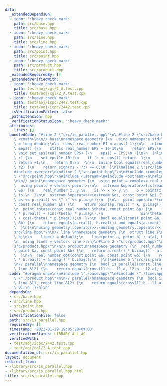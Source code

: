 ```yaml
---
data:
  _extendedDependsOn:
  - icon: ':heavy_check_mark:'
    path: src/base.hpp
    title: src/base.hpp
  - icon: ':heavy_check_mark:'
    path: src/line.hpp
    title: src/line.hpp
  - icon: ':heavy_check_mark:'
    path: src/point.hpp
    title: src/point.hpp
  - icon: ':heavy_check_mark:'
    path: src/product.hpp
    title: src/product.hpp
  _extendedRequiredBy: []
  _extendedVerifiedWith:
  - icon: ':heavy_check_mark:'
    path: test/aoj/cgl/2_A.test.cpp
    title: test/aoj/cgl/2_A.test.cpp
  - icon: ':heavy_check_mark:'
    path: test/aoj/icpc/2442.test.cpp
    title: test/aoj/icpc/2442.test.cpp
  _isVerificationFailed: false
  _pathExtension: hpp
  _verificationStatusIcon: ':heavy_check_mark:'
  attributes:
    links: []
  bundledCode: "#line 2 \"src/is_parallel.hpp\"\n\n#line 2 \"src/base.hpp\"\n\n#include\
    \ <cmath>\n\n// base\nnamespace geometry {\n  using namespace std;\n  using real_number\
    \ = long double;\n\n  const real_number PI = acosl(-1);\n\n  inline static real_number\
    \ &eps() {\n    static real_number EPS = 1e-10;\n    return EPS;\n  }\n\n  static\
    \ void set_eps(real_number EPS) {\n    eps() = EPS;\n  }\n\n  inline int sign(real_number\
    \ r) {\n    set_eps(1e-10);\n    if (r < -eps()) return -1;\n    if (r > +eps())\
    \ return +1;\n    return 0;\n  }\n\n  inline bool equals(real_number r1, real_number\
    \ r2) {\n    return sign(r1 - r2) == 0;\n  }\n}\n#line 2 \"src/line.hpp\"\n\n\
    #include <vector>\n\n#line 2 \"src/point.hpp\"\n\n#include <complex>\n#line 6\
    \ \"src/point.hpp\"\n#include <istream>\n#include <ostream>\n\n#line 10 \"src/point.hpp\"\
    \n\n// point\nnamespace geometry {\n  using point = complex< real_number >;\n\
    \  using points = vector< point >;\n\n  istream &operator>>(istream &is, point\
    \ &p) {\n    real_number x, y;\n    is >> x >> y;\n    p = point(x, y);\n    return\
    \ is;\n  }\n\n  ostream &operator<<(ostream &os, const point &p) {\n    return\
    \ os << p.real() << \" \" << p.imag();\n  }\n\n  point operator*(const point &p,\
    \ const real_number &k) {\n    return point(p.real() * k, p.imag() * k);\n  }\n\
    \n  point rotate(const real_number &theta, const point &p) {\n    return point(cos(theta)\
    \ * p.real() + sin(-theta) * p.imag(),\n                 sin(theta) * p.real()\
    \ + cos(-theta) * p.imag());\n  }\n\n  bool equals(const point &a, const point\
    \ &b) {\n    return equals(a.real(), b.real()) and equals(a.imag(), b.imag());\n\
    \  }\n}\n\nusing geometry::operator>>;\nusing geometry::operator<<;\n#line 6 \"\
    src/line.hpp\"\n\n// line \nnamespace geometry {\n  struct line {\n    point a,\
    \ b;\n\n    line() = default;\n    line(point a, point b) : a(a), b(b) {}\n  };\n\
    \n  using lines = vector< line >;\n}\n#line 2 \"src/product.hpp\"\n\n#line 5 \"\
    src/product.hpp\"\n\n// product\nnamespace geometry {\n  real_number cross(const\
    \ point &a, const point &b) {\n    return a.real() * b.imag() - a.imag() * b.real();\n\
    \  }\n\n  real_number dot(const point &a, const point &b) {\n    return a.real()\
    \ * b.real() + a.imag() * b.imag();\n  }\n}\n#line 6 \"src/is_parallel.hpp\"\n\
    \n// parallel\nnamespace geometry {\n  bool is_parallel(const line &l1, const\
    \ line &l2) {\n    return equals(cross(l1.b - l1.a, l2.b - l2.a), 0);\n  }\n}\n"
  code: "#pragma once\n\n#include \"./base.hpp\"\n#include \"./line.hpp\"\n#include\
    \ \"./product.hpp\"\n\n// parallel\nnamespace geometry {\n  bool is_parallel(const\
    \ line &l1, const line &l2) {\n    return equals(cross(l1.b - l1.a, l2.b - l2.a),\
    \ 0);\n  }\n}\n"
  dependsOn:
  - src/base.hpp
  - src/line.hpp
  - src/point.hpp
  - src/product.hpp
  isVerificationFile: false
  path: src/is_parallel.hpp
  requiredBy: []
  timestamp: '2022-01-29 19:05:28+09:00'
  verificationStatus: LIBRARY_ALL_AC
  verifiedWith:
  - test/aoj/icpc/2442.test.cpp
  - test/aoj/cgl/2_A.test.cpp
documentation_of: src/is_parallel.hpp
layout: document
redirect_from:
- /library/src/is_parallel.hpp
- /library/src/is_parallel.hpp.html
title: src/is_parallel.hpp
---
```

